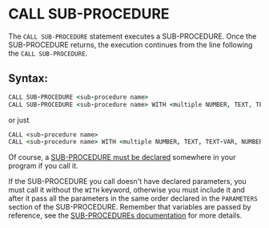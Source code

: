 # CALL SUB-PROCEDURE

The `CALL SUB-PROCEDURE` statement executes a SUB-PROCEDURE. Once the SUB-PROCEDURE returns, the execution continues from the line following the `CALL SUB-PROCEDURE`.

## Syntax:

```coffeescript
CALL SUB-PROCEDURE <sub-procedure name>
CALL SUB-PROCEDURE <sub-procedure name> WITH <multiple NUMBER, TEXT, TEXT-VAR, NUMBER-VAR, MAP or LIST>
```

or just

```coffeescript
CALL <sub-procedure name>
CALL <sub-procedure name> WITH <multiple NUMBER, TEXT, TEXT-VAR, NUMBER-VAR, MAP or LIST>
```

Of course, a [SUB-PROCEDURE must be declared](../structure-of-ldpl-source-code/sub-procedures.md) somewhere in your program if you call it.

If the SUB-PROCEDURE you call doesn't have declared parameters, you must call it without the `WITH` keyword, otherwise you must include it and after it pass all the parameters in the same order declared in the `PARAMETERS` section of the SUB-PROCEDURE. Remember that variables are passed by reference, see the [SUB-PROCEDUREs documentation](../structure-of-ldpl-source-code/sub-procedures.md) for more details.

